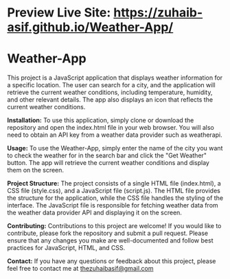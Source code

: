 # Preview Live Site: https://zuhaib-asif.github.io/Weather-App/
# Weather-App

This project is a JavaScript application that displays weather information for a specific location. The user can search for a city, and the application will retrieve the current weather conditions, including temperature, humidity, and other relevant details. The app also displays an icon that reflects the current weather conditions.

**Installation:** To use this application, simply clone or download the repository and open the index.html file in your web browser. You will also need to obtain an API key from a weather data provider such as weatherapi.

**Usage:** To use the Weather-App, simply enter the name of the city you want to check the weather for in the search bar and click the "Get Weather" button. The app will retrieve the current weather conditions and display them on the screen.

**Project Structure:** The project consists of a single HTML file (index.html), a CSS file (style.css), and a JavaScript file (script.js). The HTML file provides the structure for the application, while the CSS file handles the styling of the interface. The JavaScript file is responsible for fetching weather data from the weather data provider API and displaying it on the screen.

**Contributing:** Contributions to this project are welcome! If you would like to contribute, please fork the repository and submit a pull request. Please ensure that any changes you make are well-documented and follow best practices for JavaScript, HTML, and CSS.

**Contact:** If you have any questions or feedback about this project, please feel free to contact me at thezuhaibasif@gmail.com
